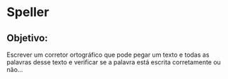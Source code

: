 # Speller

## Objetivo: 

Escrever um corretor ortográfico que pode pegar um texto e todas as palavras desse texto e verificar se a palavra está escrita corretamente ou não...

